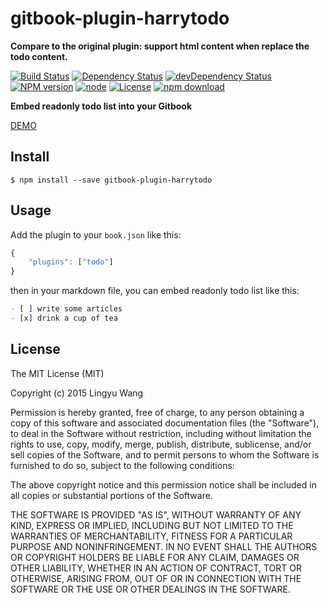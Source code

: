 # gitbook-plugin-harrytodo

**Compare to the original plugin: support html content when replace the todo content.**

[![Build Status](https://travis-ci.org/LingyuCoder/gitbook-plugin-todo.png)](https://travis-ci.org/LingyuCoder/gitbook-plugin-todo)
[![Dependency Status](https://david-dm.org/LingyuCoder/gitbook-plugin-todo.svg)](https://david-dm.org/LingyuCoder/gitbook-plugin-todo)
[![devDependency Status](https://david-dm.org/LingyuCoder/gitbook-plugin-todo/dev-status.svg)](https://david-dm.org/LingyuCoder/gitbook-plugin-todo#info=devDependencies)
[![NPM version](http://img.shields.io/npm/v/gitbook-plugin-todo.svg?style=flat-square)](http://npmjs.org/package/gitbook-plugin-todo)
[![node](https://img.shields.io/badge/node.js-%3E=_0.12-green.svg?style=flat-square)](http://nodejs.org/download/)
[![License](http://img.shields.io/npm/l/gitbook-plugin-todo.svg?style=flat-square)](LICENSE)
[![npm download](https://img.shields.io/npm/dm/gitbook-plugin-todo.svg?style=flat-square)](https://npmjs.org/package/gitbook-plugin-todo)

**Embed readonly todo list into your Gitbook**

[DEMO](http://read.lingyu.wang/index.html)

## Install

```shell
$ npm install --save gitbook-plugin-harrytodo
```

## Usage

Add the plugin to your `book.json` like this:

```javascript
{
    "plugins": ["todo"]
}
```

then in your markdown file, you can embed readonly todo list like this:


```markdown
- [ ] write some articles
- [x] drink a cup of tea
```

## License
The MIT License (MIT)

Copyright (c) 2015 Lingyu Wang

Permission is hereby granted, free of charge, to any person obtaining a copy
of this software and associated documentation files (the "Software"), to deal
in the Software without restriction, including without limitation the rights
to use, copy, modify, merge, publish, distribute, sublicense, and/or sell
copies of the Software, and to permit persons to whom the Software is
furnished to do so, subject to the following conditions:

The above copyright notice and this permission notice shall be included in all
copies or substantial portions of the Software.

THE SOFTWARE IS PROVIDED "AS IS", WITHOUT WARRANTY OF ANY KIND, EXPRESS OR
IMPLIED, INCLUDING BUT NOT LIMITED TO THE WARRANTIES OF MERCHANTABILITY,
FITNESS FOR A PARTICULAR PURPOSE AND NONINFRINGEMENT. IN NO EVENT SHALL THE
AUTHORS OR COPYRIGHT HOLDERS BE LIABLE FOR ANY CLAIM, DAMAGES OR OTHER
LIABILITY, WHETHER IN AN ACTION OF CONTRACT, TORT OR OTHERWISE, ARISING FROM,
OUT OF OR IN CONNECTION WITH THE SOFTWARE OR THE USE OR OTHER DEALINGS IN THE
SOFTWARE.

